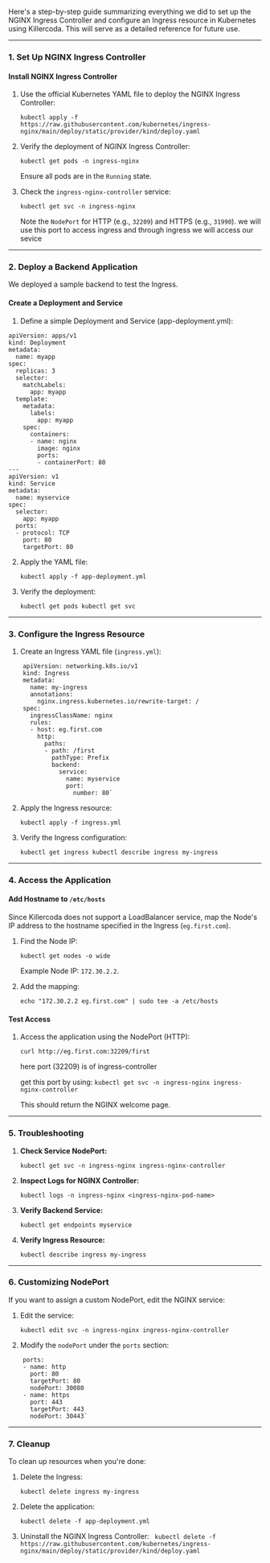 Here's a step-by-step guide summarizing everything we did to set up the NGINX Ingress Controller and configure an Ingress resource in Kubernetes using Killercoda. This will serve as a detailed reference for future use.

* * * * *

### **1\. Set Up NGINX Ingress Controller**

#### **Install NGINX Ingress Controller**

1.  Use the official Kubernetes YAML file to deploy the NGINX Ingress Controller:

    `kubectl apply -f https://raw.githubusercontent.com/kubernetes/ingress-nginx/main/deploy/static/provider/kind/deploy.yaml`

2.  Verify the deployment of NGINX Ingress Controller:


    `kubectl get pods -n ingress-nginx`

    Ensure all pods are in the `Running` state.

3.  Check the `ingress-nginx-controller` service:


    `kubectl get svc -n ingress-nginx`

    Note the `NodePort` for HTTP (e.g., `32209`) and HTTPS (e.g., `31990`).
    we will use this port to access ingress and through ingress we will access our sevice 
* * * * *

### **2\. Deploy a Backend Application**

We deployed a sample backend to test the Ingress.

#### **Create a Deployment and Service**

1. Define a simple Deployment and Service (app-deployment.yml):

```
apiVersion: apps/v1
kind: Deployment
metadata:
  name: myapp
spec:
  replicas: 3
  selector:
    matchLabels:
      app: myapp
  template:
    metadata:
      labels:
        app: myapp
    spec:
      containers:
      - name: nginx
        image: nginx
        ports:
        - containerPort: 80
---
apiVersion: v1
kind: Service
metadata:
  name: myservice
spec:
  selector:
    app: myapp
  ports:
  - protocol: TCP
    port: 80
    targetPort: 80
```

2.  Apply the YAML file:


    `kubectl apply -f app-deployment.yml`

3.  Verify the deployment:

    `kubectl get pods
    kubectl get svc`

* * * * *

### **3\. Configure the Ingress Resource**

1.  Create an Ingress YAML file (`ingress.yml`):

```
    apiVersion: networking.k8s.io/v1
    kind: Ingress
    metadata:
      name: my-ingress
      annotations:
        nginx.ingress.kubernetes.io/rewrite-target: /
    spec:
      ingressClassName: nginx
      rules:
      - host: eg.first.com
        http:
          paths:
          - path: /first
            pathType: Prefix
            backend:
              service:
                name: myservice
                port:
                  number: 80`
```

2.  Apply the Ingress resource:

    `kubectl apply -f ingress.yml`

3.  Verify the Ingress configuration:


    `kubectl get ingress
    kubectl describe ingress my-ingress`

* * * * *

### **4\. Access the Application**

#### **Add Hostname to `/etc/hosts`**

Since Killercoda does not support a LoadBalancer service, map the Node's IP address to the hostname specified in the Ingress (`eg.first.com`).

1.  Find the Node IP:


    `kubectl get nodes -o wide`

    Example Node IP: `172.30.2.2`.

2.  Add the mapping:

    `echo "172.30.2.2 eg.first.com" | sudo tee -a /etc/hosts`

#### **Test Access**

1.  Access the application using the NodePort (HTTP):

    `curl http://eg.first.com:32209/first`
    
    here port (32209) is of ingress-controller

    get this port by using: `kubectl get svc -n ingress-nginx ingress-nginx-controller`

    This should return the NGINX welcome page.

* * * * *

### **5\. Troubleshooting**

1.  **Check Service NodePort:**

    `kubectl get svc -n ingress-nginx ingress-nginx-controller`

2.  **Inspect Logs for NGINX Controller:**


    `kubectl logs -n ingress-nginx <ingress-nginx-pod-name>`

3.  **Verify Backend Service:**


    `kubectl get endpoints myservice`

4.  **Verify Ingress Resource:**

    `kubectl describe ingress my-ingress`

* * * * *

### **6\. Customizing NodePort**

If you want to assign a custom NodePort, edit the NGINX service:

1.  Edit the service:


    `kubectl edit svc -n ingress-nginx ingress-nginx-controller`

2.  Modify the `nodePort` under the `ports` section:

```
    ports:
    - name: http
      port: 80
      targetPort: 80
      nodePort: 30080
    - name: https
      port: 443
      targetPort: 443
      nodePort: 30443`
```
* * * * *

### **7\. Cleanup**

To clean up resources when you're done:

1.  Delete the Ingress:

    `kubectl delete ingress my-ingress`

2.  Delete the application:


    `kubectl delete -f app-deployment.yml`

3.  Uninstall the NGINX Ingress Controller:
   ` kubectl delete -f https://raw.githubusercontent.com/kubernetes/ingress-nginx/main/deploy/static/provider/kind/deploy.yaml`



